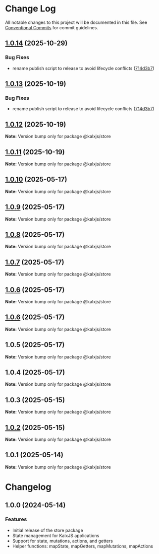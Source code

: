 # Change Log

All notable changes to this project will be documented in this file.
See [Conventional Commits](https://conventionalcommits.org) for commit guidelines.

## [1.0.14](https://github.com/Odeneho-Calculus/kalxjs/compare/@kalxjs/store@1.0.10...@kalxjs/store@1.0.14) (2025-10-29)

### Bug Fixes

- rename publish script to release to avoid lifecycle conflicts ([714d3b7](https://github.com/Odeneho-Calculus/kalxjs/commit/714d3b77f043fdd0713b8198147a013c3f6e1c07))

## [1.0.13](https://github.com/Odeneho-Calculus/kalxjs/compare/@kalxjs/store@1.0.10...@kalxjs/store@1.0.13) (2025-10-19)

### Bug Fixes

- rename publish script to release to avoid lifecycle conflicts ([714d3b7](https://github.com/Odeneho-Calculus/kalxjs/commit/714d3b77f043fdd0713b8198147a013c3f6e1c07))

## [1.0.12](https://github.com/Odeneho-Calculus/kalxjs/compare/@kalxjs/store@1.0.10...@kalxjs/store@1.0.12) (2025-10-19)

**Note:** Version bump only for package @kalxjs/store

## [1.0.11](https://github.com/Odeneho-Calculus/kalxjs/compare/@kalxjs/store@1.0.10...@kalxjs/store@1.0.11) (2025-10-19)

**Note:** Version bump only for package @kalxjs/store

## [1.0.10](https://github.com/Odeneho-Calculus/kalxjs/compare/@kalxjs/store@1.0.9...@kalxjs/store@1.0.10) (2025-05-17)

**Note:** Version bump only for package @kalxjs/store

## [1.0.9](https://github.com/Odeneho-Calculus/kalxjs/compare/@kalxjs/store@1.0.8...@kalxjs/store@1.0.9) (2025-05-17)

**Note:** Version bump only for package @kalxjs/store

## [1.0.8](https://github.com/Odeneho-Calculus/kalxjs/compare/@kalxjs/store@1.0.7...@kalxjs/store@1.0.8) (2025-05-17)

**Note:** Version bump only for package @kalxjs/store

## [1.0.7](https://github.com/Odeneho-Calculus/kalxjs/compare/@kalxjs/store@1.0.6...@kalxjs/store@1.0.7) (2025-05-17)

**Note:** Version bump only for package @kalxjs/store

## [1.0.6](https://github.com/Odeneho-Calculus/kalxjs/compare/@kalxjs/store@1.0.5...@kalxjs/store@1.0.6) (2025-05-17)

**Note:** Version bump only for package @kalxjs/store

## [1.0.6](https://github.com/Odeneho-Calculus/kalxjs/compare/@kalxjs/store@1.0.5...@kalxjs/store@1.0.6) (2025-05-17)

**Note:** Version bump only for package @kalxjs/store

## 1.0.5 (2025-05-17)

**Note:** Version bump only for package @kalxjs/store

## 1.0.4 (2025-05-17)

**Note:** Version bump only for package @kalxjs/store

## 1.0.3 (2025-05-15)

**Note:** Version bump only for package @kalxjs/store

## [1.0.2](https://github.com/Odeneho-Calculus/kalxjs/compare/@kalxjs/store@1.0.1...@kalxjs/store@1.0.2) (2025-05-15)

**Note:** Version bump only for package @kalxjs/store

## 1.0.1 (2025-05-14)

**Note:** Version bump only for package @kalxjs/store

# Changelog

## 1.0.0 (2024-05-14)

### Features

- Initial release of the store package
- State management for KalxJS applications
- Support for state, mutations, actions, and getters
- Helper functions: mapState, mapGetters, mapMutations, mapActions

